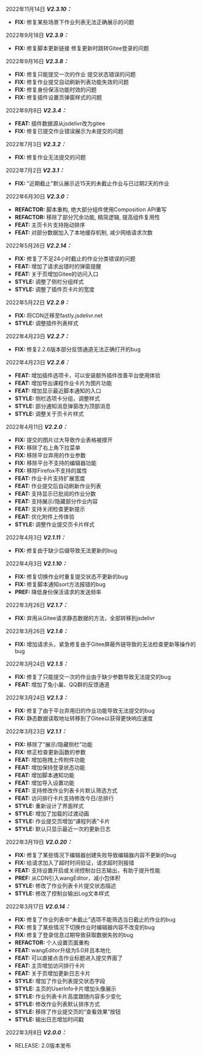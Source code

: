 
<p>
<span>2022年11月14日</span>
<em><b>V2.3.10：</b></em>
</p>
<ul>
<li><b>FIX: </b>修复某些场景下作业列表无法正确展示的问题</li>
</ul>

<p>
<span>2022年9月18日</span>
<em><b>V2.3.9：</b></em>
</p>
<ul>
<li><b>FIX: </b>修复脚本更新链接 修复更新时跳转Gitee登录的问题</li>
</ul>

<p>
<span>2022年9月16日</span>
<em><b>V2.3.8：</b></em>
</p>
<ul>
<li><b>FIX: </b>修复只能提交一次的作业 提交状态错误的问题</li>
<li><b>FIX: </b>修复作业提交自动刷新列表功能失效的问题</li>
<li><b>FIX: </b>修复身份保活功能时效的问题</li>
<li><b>FIX: </b>修复插件设置页弹窗样式的问题</li>
</ul>

<p>
<span>2022年9月8日</span>
<em><b>V2.3.4：</b></em>
</p>
<ul>
<li><b>FEAT: </b>插件数据源从jsdelivr改为gitee</li>
<li><b>FIX: </b>修复已提交作业错误展示为未提交的问题</li>
</ul>

<p>
<span>2022年7月3日</span>
<em><b>V2.3.2：</b></em>
</p>
<ul>
<li><b>FIX: </b>修复作业无法提交的问题</li>
</ul>

<p>
<span>2022年7月2日</span>
<em><b>V2.3.1：</b></em>
</p>
<ul>
<li><b>FIX: </b>"近期截止"默认展示近15天的未截止作业与已过期2天的作业</li>
</ul>

<p>
<span>2022年6月30日</span>
<em><b>V2.3.0：</b></em>
</p>
<ul>
<li><b>REFACTOR: </b>脚本重构, 绝大部分组件使用Composition API重写</li>
<li><b>REFACTOR: </b>移除了部分冗余功能, 精简逻辑, 提高组件复用性</li>
<li><b>FEAT: </b>主页卡片支持拖动排序</li>
<li><b>FEAT: </b>对部分数据加入了本地缓存机制, 减少网络请求次数</li>
</ul>

<p>
<span>2022年5月26日</span>
<em><b>V2.2.14：</b></em>
</p>
<ul>
<li><b>FIX: </b>修复了不足24小时截止的作业分类错误的问题</li>
<li><b>FEAT: </b>增加了请求出错时的弹窗提醒</li>
<li><b>FEAT: </b>关于页增加Gitee的访问入口</li>
<li><b>STYLE: </b>调整了侧栏分组样式</li>
<li><b>STYLE: </b>调整了插件页卡片的宽度</li>
</ul>

<p>
<span>2022年5月22日</span>
<em><b>V2.2.9：</b></em>
</p>
<ul>
<li><b>FIX: </b>将CDN迁移至fastly.jsdelivr.net</li>
<li><b>STYLE: </b>调整插件列表样式</li>
</ul>

<p>
<span>2022年4月23日</span>
<em><b>V2.2.7：</b></em>
</p>
<ul>
<li><b>FIX: </b>修复2.2.6版本部分反馈通道无法正确打开的bug</li>
</ul>

<p>
<span>2022年4月23日</span>
<em><b>V2.2.6：</b></em>
</p>
<ul>
<li><b>FEAT: </b>增加插件选项卡，可以安装额外插件改善平台使用体验</li>
<li><b>FEAT: </b>增加导出课程作业卡片为图片功能</li>
<li><b>FEAT: </b>增加显示最近脚本通知的入口</li>
<li><b>STYLE: </b>侧栏选项卡分组，调整样式</li>
<li><b>STYLE: </b>部分通知消息弹窗改为顶部消息</li>
<li><b>STYLE: </b>调整关于页卡片样式</li>
</ul>

<p>
<span>2022年4月11日</span>
<em><b>V2.2.0：</b></em>
</p>
<ul>
<li><b>FIX: </b>提交的图片过大导致作业表格被撑开</li>
<li><b>FIX: </b>移除了右上角下拉菜单</li>
<li><b>FIX: </b>移除平台弃用的作业参数</li>
<li><b>FIX: </b>移除平台不支持的编辑器功能</li>
<li><b>FIX: </b>移除Firefox不支持的属性</li>
<li><b>FEAT: </b>作业卡片支持扩展宽度</li>
<li><b>FEAT: </b>作业提交后自动刷新作业列表</li>
<li><b>FEAT: </b>支持显示已批阅的作业分数</li>
<li><b>FEAT: </b>支持展示/隐藏部分作业内容</li>
<li><b>FEAT: </b>支持关闭检查更新提示</li>
<li><b>FEAT: </b>优化附件上传体验</li>
<li><b>STYLE: </b>调整作业提交页卡片样式</li>
</ul>

<p>
<span>2022年4月3日</span>
<em><b>V2.1.11：</b></em>
</p>
<ul>
<li><b>FIX: </b>修复由于缺少后缀导致无法更新的bug</li>
</ul>

<p>
<span>2022年4月3日</span>
<em><b>V2.1.10：</b></em>
</p>
<ul>
<li><b>FIX: </b>修复切换作业时重复提交状态不更新的bug</li>
<li><b>FIX: </b>修复脚本通知sort方法报错的bug</li>
<li><b>PREF: </b>降低身份保活请求的发送频率</li>
</ul>

<p>
<span>2022年3月26日</span>
<em><b>V2.1.7：</b></em>
</p>
<ul>
<li><b>FIX: </b>弃用从Gitee请求静态数据的方法，全部转移到jsdelivr</li>
</ul>

<p>
<span>2022年3月26日</span>
<em><b>V2.1.6：</b></em>
</p>
<ul>
<li><b>FIX: </b>增加请求头，紧急修复由于Gitee屏蔽外链导致的无法检查更新等操作的bug</li>
</ul>

<p>
<span>2022年3月24日</span>
<em><b>V2.1.5：</b></em>
</p>
<ul>
<li><b>FIX: </b>修复了只能提交一次的作业由于缺少参数导致无法提交的bug</li>
<li><b>FEAT: </b>增加了兔小巢、QQ群的反馈通道</li>
</ul>

<p>
<span>2022年3月24日</span>
<em><b>V2.1.3：</b></em>
</p>
<ul>
<li><b>FIX: </b>修复了由于平台弃用旧的作业功能导致无法提交的bug</li>
<li><b>FIX: </b>静态数据读取地址转移到了Gitee以获得更快响应速度</li>
</ul>

<p>
<span>2022年3月23日</span>
<em><b>V2.1.1：</b></em>
</p>
<ul>
<li><b>FIX: </b>移除了“展示/隐藏侧栏”功能</li>
<li><b>FIX: </b>修正检查更新函数的参数</li>
<li><b>FEAT: </b>增加拖拽上传附件功能</li>
<li><b>FEAT: </b>增加保持登录状态功能</li>
<li><b>FEAT: </b>增加脚本通知功能</li>
<li><b>FEAT: </b>增加导入设置功能</li>
<li><b>FEAT: </b>支持修改作业列表卡片默认筛选方式</li>
<li><b>FEAT: </b>访问排行卡片支持修改今日/总排行</li>
<li><b>STYLE: </b>重新设计了界面样式</li>
<li><b>STYLE: </b>增加了加载的过渡动画</li>
<li><b>STYLE: </b>作业提交页增加“课程列表”卡片</li>
<li><b>STYLE: </b>默认只显示最近一次的更新日志</li>
</ul>

<p>
<span>2022年3月19日</span>
<em><b>V2.0.20：</b></em>
</p>
<ul>
<li><b>FIX: </b>修复了某些情况下编辑器创建失败导致编辑器内容不更新的bug</li>
<li><b>FIX: </b>给请求加入了超时时间验证，请求超时则报错</li>
<li><b>FEAT: </b>支持设置开启或关闭控制台日志输出，有助于提升性能</li>
<li><b>PREF: </b>从CDN引入wangEditor，减小包体积</li>
<li><b>STYLE: </b>修改了作业列表卡片提交状态描述</li>
<li><b>STYLE: </b>修改了控制台输出Log文本样式</li>
</ul>

<p>
<span>2022年3月17日</span>
<em><b>V2.0.14：</b></em>
</p>
<ul>
<li><b>FIX: </b>修复了作业列表中“未截止”选项不能筛选当日截止的作业的bug</li>
<li><b>FIX: </b>修复了某些情况下切换作业时编辑器内容不改变的bug</li>
<li><b>FIX: </b>修复了登录信息过期导致获取数据失败的bug</li>
<li><b>REFACTOR: </b>个人设置页面重构</li>
<li><b>FEAT: </b>wangEditor升级为5.0并且本地化</li>
<li><b>FEAT: </b>可以直接点击作业标题进入提交界面了</li>
<li><b>FEAT: </b>主页增加访问排行卡片</li>
<li><b>FEAT: </b>关于页增加更新日志卡片</li>
<li><b>STYLE: </b>增加了作业列表提交状态字段</li>
<li><b>STYLE: </b>主页的UserInfo卡片增加头像展示</li>
<li><b>STYLE: </b>作业列表卡片高度跟随内容多少变化</li>
<li><b>STYLE: </b>修改作业列表默认排序方式</li>
<li><b>STYLE: </b>移除了作业提交页的“查看效果”按钮</li>
<li><b>STYLE: </b>输出日志增加时间戳</li>
</ul>

<p>
<span>2022年3月8日</span>
<em><b>V2.0.0：</b></em>
</p>
<ul>
<li>RELEASE: 2.0版本发布</li>
</ul>
